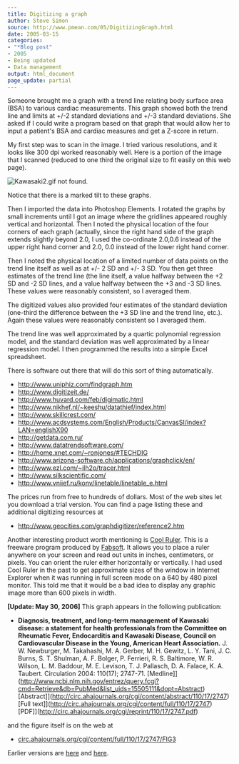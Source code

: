 ```yaml
---
title: Digitizing a graph
author: Steve Simon
source: http://www.pmean.com/05/DigitizingGraph.html
date: 2005-03-15
categories:
- "*Blog post"
- 2005
- Being updated
- Data management
output: html_document
page_update: partial
---
```

Someone brought me a graph with a trend line relating body surface
area (BSA) to various cardiac measurements. This graph showed both the
trend line and limits at +/-2 standard deviations and +/-3 standard
deviations. She asked if I could write a program based on that graph
that would allow her to input a patient's BSA and cardiac measures
and get a Z-score in return.

My first step was to scan in the image. I tried various resolutions,
and it looks like 300 dpi worked reasonably well. Here is a portion of
the image that I scanned (reduced to one third the original size to
fit easily on this web page).

![Kawasaki2.gif not found.](http://www.pmean.com/new-images/05/DigitizingGraph01.png)

Notice that there is a marked tilt to these graphs.

Then I imported the data into Photoshop Elements. I rotated the graphs
by small increments until I got an image where the gridlines appeared
roughly vertical and horizontal. Then I noted the physical location of
the four corners of each graph (actually, since the right hand side of
the graph extends slightly beyond 2.0, I used the co-ordinate 2.0,0.6
instead of the upper right hand corner and 2.0, 0.0 instead of the
lower right hand corner.

Then I noted the physical location of a limited number of   data points
on the trend line itself as well as at +/- 2 SD and +/- 3 SD. You then
get three estimates of the trend line (the line itself, a value
halfway between the +2 SD and -2 SD lines, and a value halfway between
the +3 and -3 SD lines. These values were reasonably consistent, so I
averaged them.

The digitized values also provided four estimates of the standard
deviation (one-third the difference between the +3 SD line and the
trend line, etc.). Again these values were reasonably consistent so I
averaged them.

The trend line was well approximated by a quartic polynomial
regression model, and the standard deviation was well approximated by
a linear regression model. I then programmed the results into a simple
Excel spreadsheet.

There is software out there that will do this sort of thing
automatically.

- <http://www.uniphiz.com/findgraph.htm>
- <http://www.digitizeit.de/>
- <http://www.huvard.com/feb/digimatic.html>
- <http://www.nikhef.nl/~keeshu/datathief/index.html>
- <http://www.skillcrest.com/>
- <http://www.acdsystems.com/English/Products/CanvasSI/index?LAN=englishX90>
- <http://getdata.com.ru/>
- <http://www.datatrendsoftware.com/>
- <http://home.xnet.com/~ronjones/#TECHDIG>
- <http://www.arizona-software.ch/applications/graphclick/en/>
- <http://www.ezl.com/~ilh2o/tracer.html>
- <http://www.silkscientific.com/>
- <http://www.vniief.ru/konv/linetable/linetable_e.html>

The prices run from free to hundreds of dollars. Most of the web sites
let you download a trial version. You can find a page listing these
and additional digitizing resources at

- <http://www.geocities.com/graphdigitizer/reference2.htm>

Another interesting product worth mentioning is [Cool
Ruler](http://www.fabsoft.com/products/ruler/ruler.html). This is a
freeware program produced by
[Fabsoft](http://www.fabsoft.com/index.html). It allows you to place a
ruler anywhere on your screen and read out units in inches,
centimeters, or pixels. You can orient the ruler either horizontally
or vertically. I had used Cool Ruler in the past to get approximate
sizes of the window in Internet Explorer when it was running in full
screen mode on a 640 by 480 pixel monitor. This told me that it would
be a bad idea to display any graphic image more than 600 pixels in
width.

**[Update: May 30, 2006]** This graph appears in the following
publication:

- **Diagnosis, treatment, and long-term management of Kawasaki
disease: a statement for health professionals from the Committee
on Rheumatic Fever, Endocarditis and Kawasaki Disease, Council on
Cardiovascular Disease in the Young, American Heart Association.**
J. W. Newburger, M. Takahashi, M. A. Gerber, M. H. Gewitz, L. Y.
Tani, J. C. Burns, S. T. Shulman, A. F. Bolger, P. Ferrieri, R. S.
Baltimore, W. R. Wilson, L. M. Baddour, M. E. Levison, T. J.
Pallasch, D. A. Falace, K. A. Taubert. Circulation 2004: 110(17);
2747-71.
[Medline]](http://www.ncbi.nlm.nih.gov/entrez/query.fcgi?cmd=Retrieve&db=PubMed&list_uids=15505111&dopt=Abstract)
[Abstract]](http://circ.ahajournals.org/cgi/content/abstract/110/17/2747)
[Full
text]](http://circ.ahajournals.org/cgi/content/full/110/17/2747)
[PDF]](http://circ.ahajournals.org/cgi/reprint/110/17/2747.pdf)

and the figure itself is on the web at

- [circ.ahajournals.org/cgi/content/full/110/17/2747/FIG3](http://circ.ahajournals.org/cgi/content/full/110/17/2747/FIG3)

Earlier versions are [here][sim1] and [here][sim2].


[sim1]: http://www.pmean.com/05/DigitizingGraph.html
[sim2]: http://new.pmean.com/digitizing-graphs/
